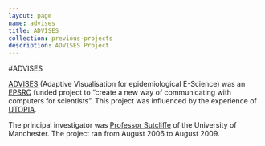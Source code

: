 ```yaml
---
layout: page
name: advises
title: ADVISES
collection: previous-projects
description: ADVISES Project
---
```


#ADVISES

[ADVISES](http://www.allhands.org.uk/2007/proceedings/papers/818.pdf) (Adaptive Visualisation for epidemiological E-Science) was an [EPSRC](http://www.epsrc.ac.uk/)
funded project to “create a new way of communicating with computers for scientists”.
This project was influenced by the experience of [UTOPIA](http://www.mygrid.org.uk/tools/rich-clients/utopia/).

The principal investigator was [Professor Sutcliffe](http://www.manchester.ac.uk/) of the University of Manchester. The project ran from August 2006 to August 2009.